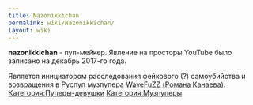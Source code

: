 ```yaml
---
title: Nazonikkichan
permalink: wiki/Nazonikkichan/
layout: wiki
---
```


**nazonikkichan** - пуп-мейкер. Явление на просторы YouTube было
записано на декабрь 2017-го года.

Является инициатором расследования фейкового (?) самоубийства и
возвращения в Руспуп музпупера [WaveFuZZ (Романа
Канаева)](/wiki/WaveFuZZ "wikilink").
[Категория:Пуперы-девушки](Категория:Пуперы-девушки "wikilink")
[Категория:Музпуперы](Категория:Музпуперы "wikilink")

